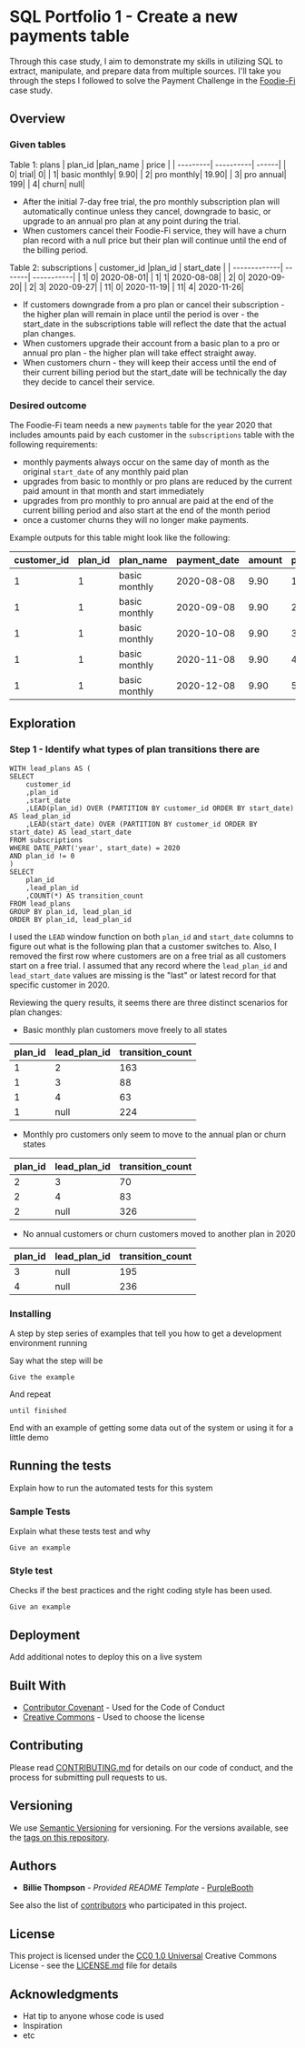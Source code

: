# SQL Portfolio 1 - Create a new payments table

Through this case study, I aim to demonstrate my skills in utilizing SQL to extract, manipulate, and prepare data from multiple sources. I'll take you through the steps I followed to solve the Payment Challenge in the [Foodie-Fi](https://8weeksqlchallenge.com/case-study-3/) case study.

## Overview
### Given tables
Table 1: plans
| plan_id  |plan_name | price |
| ---------| ----------| ------|
| 0| trial| 0|
| 1| basic monthly| 9.90|
| 2| pro monthly| 19.90|
| 3| pro annual| 199|
| 4| churn| null|
- After the initial 7-day free trial, the pro monthly subscription plan will automatically continue unless they cancel, downgrade to basic, or upgrade to an annual pro plan at any point during the trial.
- When customers cancel their Foodie-Fi service, they will have a churn plan record with a null price but their plan will continue until the end of the billing period.

Table 2: subscriptions
| customer_id  |plan_id | start_date |
| -------------| -------| -----------|
| 1| 0| 2020-08-01|
| 1| 1| 2020-08-08|
| 2| 0| 2020-09-20|
| 2| 3| 2020-09-27|
| 11| 0| 2020-11-19|
| 11| 4| 2020-11-26|
- If customers downgrade from a pro plan or cancel their subscription - the higher plan will remain in place until the period is over - the start_date in the subscriptions table will reflect the date that the actual plan changes.
- When customers upgrade their account from a basic plan to a pro or annual pro plan - the higher plan will take effect straight away.
- When customers churn - they will keep their access until the end of their current billing period but the start_date will be technically the day they decide to cancel their service.

### Desired outcome
The Foodie-Fi team needs a new `payments` table for the year 2020 that includes amounts paid by each customer in the `subscriptions` table with the following requirements:
- monthly payments always occur on the same day of month as the original `start_date` of any monthly paid plan
- upgrades from basic to monthly or pro plans are reduced by the current paid amount in that month and start immediately
- upgrades from pro monthly to pro annual are paid at the end of the current billing period and also start at the end of the month period
- once a customer churns they will no longer make payments.

Example outputs for this table might look like the following:

|customer_id|plan_id|plan_name|payment_date|amount|payment_order|
|-----------|-------|---------|------------|------|-------------|
|1|1|basic monthly|2020-08-08|9.90|1|
|1|1|basic monthly|2020-09-08|9.90|2|
|1|1|basic monthly|2020-10-08|9.90|3|
|1|1|basic monthly|2020-11-08|9.90|4|
|1|1|basic monthly|2020-12-08|9.90|5|


## Exploration
### Step 1 - Identify what types of plan transitions there are
    WITH lead_plans AS (
    SELECT
        customer_id
        ,plan_id
        ,start_date
        ,LEAD(plan_id) OVER (PARTITION BY customer_id ORDER BY start_date) AS lead_plan_id
        ,LEAD(start_date) OVER (PARTITION BY customer_id ORDER BY start_date) AS lead_start_date
    FROM subscriptions
    WHERE DATE_PART('year', start_date) = 2020
    AND plan_id != 0
    )
    SELECT
        plan_id
        ,lead_plan_id
        ,COUNT(*) AS transition_count
    FROM lead_plans
    GROUP BY plan_id, lead_plan_id
    ORDER BY plan_id, lead_plan_id

I used the `LEAD` window function on both `plan_id` and `start_date` columns to figure out what is the following plan that a customer switches to.
Also, I removed the first row where customers are on a free trial as all customers start on a free trial.
I assumed that any record where the `lead_plan_id` and `lead_start_date` values are missing is the "last" or latest record for that specific customer in 2020.

Reviewing the query results, it seems there are three distinct scenarios for plan changes:
- Basic monthly plan customers move freely to all states

|plan_id|lead_plan_id|transition_count|
|-------|------------|----------------|
|1|2|163|
|1|3|88|
|1|4|63|
|1|null|224|

- Monthly pro customers only seem to move to the annual plan or churn states

|plan_id|lead_plan_id|transition_count|
|-------|------------|----------------|
|2|3|70|
|2|4|83|
|2|null|326|

- No annual customers or churn customers moved to another plan in 2020

|plan_id|lead_plan_id|transition_count|
|-------|------------|----------------|
|3|null|195|
|4|null|236|

### Installing

A step by step series of examples that tell you how to get a development
environment running

Say what the step will be

    Give the example

And repeat

    until finished

End with an example of getting some data out of the system or using it
for a little demo

## Running the tests

Explain how to run the automated tests for this system

### Sample Tests

Explain what these tests test and why

    Give an example

### Style test

Checks if the best practices and the right coding style has been used.

    Give an example

## Deployment

Add additional notes to deploy this on a live system

## Built With

  - [Contributor Covenant](https://www.contributor-covenant.org/) - Used
    for the Code of Conduct
  - [Creative Commons](https://creativecommons.org/) - Used to choose
    the license

## Contributing

Please read [CONTRIBUTING.md](CONTRIBUTING.md) for details on our code
of conduct, and the process for submitting pull requests to us.

## Versioning

We use [Semantic Versioning](http://semver.org/) for versioning. For the versions
available, see the [tags on this
repository](https://github.com/PurpleBooth/a-good-readme-template/tags).

## Authors

  - **Billie Thompson** - *Provided README Template* -
    [PurpleBooth](https://github.com/PurpleBooth)

See also the list of
[contributors](https://github.com/PurpleBooth/a-good-readme-template/contributors)
who participated in this project.

## License

This project is licensed under the [CC0 1.0 Universal](LICENSE.md)
Creative Commons License - see the [LICENSE.md](LICENSE.md) file for
details

## Acknowledgments

  - Hat tip to anyone whose code is used
  - Inspiration
  - etc
